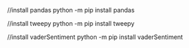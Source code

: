 //install pandas 
python -m pip install pandas

//install tweepy
python -m pip install tweepy

//install vaderSentiment
python -m pip install vaderSentiment